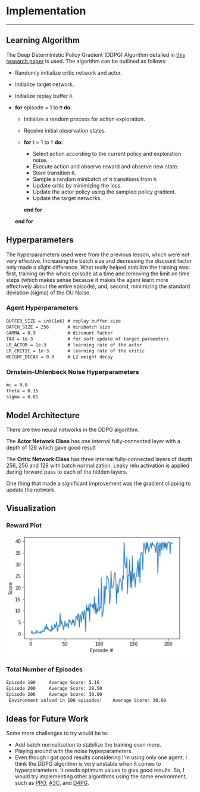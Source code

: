 

# Implementation
-----------------------------
## Learning Algorithm
The Deep Deterministic Policy Gradient (DDPG) Algorithm detailed in [this research paper](https://arxiv.org/pdf/1509.02971.pdf) is used. The algorithm can be outlined as follows:
- Randomly initialize critic network and actor.
- Initialize target network.
- Initialize replay buffer `R`.
- **for** episode = 1 to `M` **do**:
    - Initialize a random process for action exploration.
    - Receive initial observation states.
    - **for** t = 1 to `T` **do**:
        - Select action according to the current policy and exploration noise.
        - Execute action and observe reward and observe new state.
        - Store transition `R`.
        - Sample a random minibatch of `N` transitions from `R`.
        - Update critic by minimizing the loss.
        - Update the actor policy using the sampled policy gradient.
        - Update the target networks.
        
        **end for** 
    
  **end for**
  
## Hyperparameters
The hyperparameters used were from the previous lesson, which were not very effective. Increasing the batch size and decreasing the discount factor only made a slight difference. What really helped stabilize the training was: first, training on the whole episode at a time and removing the limit on time steps (which makes sense because it makes the agent learn more effectively about the entire episode), and, second, minimizing the standard deviation (sigma) of the OU Noise. 

### Agent Hyperparameters
```
BUFFER_SIZE = int(1e6) # replay buffer size
BATCH_SIZE = 256       # minibatch size
GAMMA = 0.9            # discount factor
TAU = 1e-3             # for soft update of target parameters
LR_ACTOR = 1e-3        # learning rate of the actor
LR_CRITIC = 1e-3       # learning rate of the critic
WEIGHT_DECAY = 0.0     # L2 weight decay
```

### Ornstein-Uhlenbeck Noise Hyperparameters
```
mu = 0.0
theta = 0.15
sigma = 0.01
```

## Model Architecture
There are two neural networks in the DDPG algorithm.

The **Actor Network Class** has one internal fully-connected layer with a depth of 128  which gave good result

The **Critic Network Class** has three internal fully-connected layers of depth 256, 256 and 128 with batch normalization. Leaky relu activation is applied during forward pass to each of the hidden layers.

One thing that made a significant improvement was the gradient clipping to update the network.

## Visualization
### Reward Plot
<img src="output.png">

### Total Number of Episodes
```
Episode 100	    Average Score: 5.16
Episode 200	    Average Score: 28.50
Episode 206	    Average Score: 30.09
 Environment solved in 106 episodes!	Average Score: 30.09
```

## Ideas for Future Work

Some more challenges to try would be to:
- Add batch normalization to stabilize the training even more.
- Playing around with the noise hyperparameters.
- Even though I got good results considering I'm using only one agent, I think the DDPG algorithm is very unstable when it comes to hyperparameters. It needs optimum values to give good results. So, I would try implementing other algorithms using the same environment, such as [PPO](https://arxiv.org/pdf/1707.06347.pdf), [A3C](https://arxiv.org/pdf/1602.01783.pdf), and [D4PG](https://openreview.net/pdf?id=SyZipzbCb).
